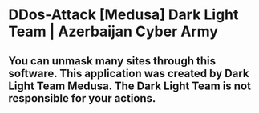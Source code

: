 # DDos-Attack [Medusa] Dark Light Team  | Azerbaijan Cyber Army
You can unmask many sites through this software.
This application was created by Dark Light Team Medusa.
The Dark Light Team is not responsible for your actions.
-------------------------------------------------------------------------------------------------------
